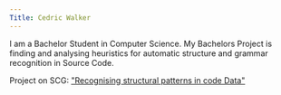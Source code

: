 ```yaml
---
Title: Cedric Walker
---
```


I am a Bachelor Student in Computer Science. My Bachelors Project is finding and analysing heuristics for automatic structure and grammar recognition in Source Code.

Project on SCG: ["Recognising structural patterns in code Data"](http://http://scg.unibe.ch/wiki/projects/mastersbachelorsprojects/Recognising-structural-patterns-in-code)
